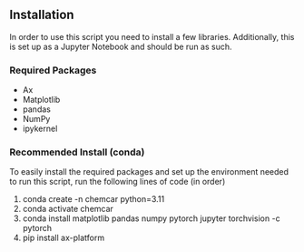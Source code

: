## Installation

In order to use this script you need to install a few libraries. Additionally, this is set up as a Jupyter Notebook and should be run as such. 

### Required Packages 

* Ax
* Matplotlib
* pandas
* NumPy 
* ipykernel


### Recommended Install (conda)

To easily install the required packages and set up the environment needed to run this script, run the following lines of code (in order)

1. conda create -n chemcar python=3.11
2. conda activate chemcar
3. conda install matplotlib pandas numpy pytorch jupyter torchvision -c pytorch
4. pip install ax-platform
